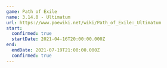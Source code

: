 ```yaml
---
game: Path of Exile
name: 3.14.0 - Ultimatum
url: https://www.poewiki.net/wiki/Path_of_Exile:_Ultimatum
start:
  confirmed: true
  startDate: 2021-04-16T20:00:00.000Z
end:
  endDate: 2021-07-19T21:00:00.000Z
  confirmed: true
---
```

